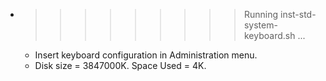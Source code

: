 * >>>>>>>>> Running inst-std-system-keyboard.sh ...
  * Insert keyboard configuration in Administration menu.
  * Disk size = 3847000K. Space Used = 4K.
